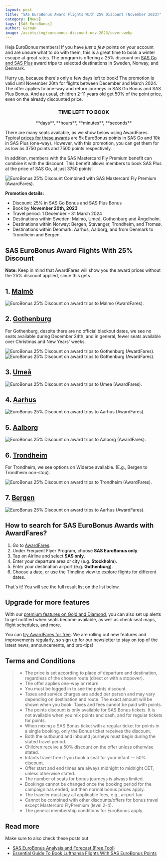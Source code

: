 ```yaml
---
layout: post
title: "SAS EuroBonus Award Flights With 25% Discount (November 2023)"
category: [News]
tags: [SAS EuroBonus]
author: Germán
image: /assets/img/eurobonus-discount-nov-2023/cover.webp
---
```


Heja EuroBonus members! If you have *just a few* points on your account and are unsure what to do with them, this is a great time to book a winter escape at great rates. The program is offering a 25% discount on [SAS Go and SAS Plus](https://flysas.com/) award trips to selected destinations in Sweden, Norway, and Denmark.

Hurry up, because there's only a few days left to book! The promotion is valid until November 20th for flights between December and March 2024. The offer applies to one-way and return journeys in SAS Go Bonus and SAS Plus Bonus. And as usual, children 2-11 years old get 50% of the point price, even on the already discounted price.

<div class="countdown-container">
    <h3>TIME LEFT TO BOOK</h3>
    <div id="timer">
        <span id="days"></span> **days**,
        <span id="hours"></span> **hours**,
        <span id="minutes"></span> **minutes**,
        <span id="seconds"></span> **seconds**
    </div>
</div>

There are many seats available, as we show below using AwardFares. Typical [prices for these awards](https://www.flysas.com/en/eurobonus/points/fly-with-points/point-chart/) are 5k EuroBonus points in SAS Go and 10k in SAS Plus (one-way). However, with this promotion, you can get them for as low as 3750 points and 7500 points respectively.

In addition, members with the SAS Mastercard Fly Premium benefit can combine it with the discount. This benefit allows members to book SAS Plus at the price of SAS Go, at just 3750 points!

<img src="../assets/img/eurobonus-discount-nov-2023/sas-discount-fly-premium.webp" alt="EuroBonus 25% Discount Combined with SAS Mastercard Fly Premium (AwardFares)." class="noborder"/>

**Promotion details:**

* Discount: 25% in SAS Go Bonus and SAS Plus Bonus
* Book by **November 20th, 2023**
* Travel period: 1 December – 31 March 2024
* Destinations within Sweden: Malmö, Umeå, Gothenburg and Ängelholm.
* Destinations within Norway: Bergen, Stavanger, Trondheim, and Tromsø.
* Destinations within Denmark: Aarhus, Aalborg, and from Denmark to Trondheim and Bergen.

## SAS EuroBonus Award Flights With 25% Discount

**Note:** Keep in mind that AwardFares will show you the award prices without the 25% discount applied, since this gets 

## 1. [Malmö](https://awardfares.com/search?.MMX.;z:sas)

<img src="../assets/img/eurobonus-discount-nov-2023/malmo.webp" alt="EuroBonus 25% Discount on award trips to Malmo (AwardFares)." class="noborder"/>

## 2. [Gothenburg](https://awardfares.com/search?.GOT.;z:sas)

For Gothenburg, despite there are no official blackout dates, we see no seats available during December 24th, and in general, fewer seats available over Christmas and New Years' weeks.

<img src="../assets/img/eurobonus-discount-nov-2023/got-timeline.webp" alt="EuroBonus 25% Discount on award trips to Gothenburg (AwardFares)." class="noborder"/>

<img src="../assets/img/eurobonus-discount-nov-2023/got.webp" alt="EuroBonus 25% Discount on award trips to Gothenburg (AwardFares)." class="noborder"/>

## 3. [Umeå](https://awardfares.com/search?.UME.;z:sas)

<img src="../assets/img/eurobonus-discount-nov-2023/umea.webp" alt="EuroBonus 25% Discount on award trips to Umea (AwardFares)." class="noborder"/>

## 4. [Aarhus](https://awardfares.com/search?.AAR.;z:sas)

<img src="../assets/img/eurobonus-discount-nov-2023/aarhus.webp" alt="EuroBonus 25% Discount on award trips to Aarhus (AwardFares)." class="noborder"/>

## 5. [Aalborg](https://awardfares.com/search?.AAL.;z:sas)

<img src="../assets/img/eurobonus-discount-nov-2023/aalborg.webp" alt="EuroBonus 25% Discount on award trips to Aalborg (AwardFares)." class="noborder"/>

## 6. [Trondheim](https://awardfares.com/search?.MMX.;z:sas)

For Trondheim, we see options on Wideroe available. (E.g., Bergen to Trondheim non-stop).

<img src="../assets/img/eurobonus-discount-nov-2023/trondheim.webp" alt="EuroBonus 25% Discount on award trips to Trondheim (AwardFares)." class="noborder"/>

## 7. [Bergen](https://awardfares.com/search?.BGO.;z:sas)

<img src="../assets/img/eurobonus-discount-nov-2023/bergen.webp" alt="EuroBonus 25% Discount on award trips to Aarhus (AwardFares)." class="noborder"/>

## How to search for SAS EuroBonus Awards with AwardFares?

1. Go to [AwardFares](https://awardfares.com/signup).
2. Under Frequent Flyer Program, choose **SAS EuroBonus only**.
3. Tap on Airline and select **SAS only**.
4. Enter your departure area or city (e.g. **Stockholm**).
5. Enter your destination airport (e.g. **Gothenburg**).
6. Choose a date, or use the Timeline view to explore flights for different dates.

That's it! You will see the full result list on the list below.

## Upgrade for more features

With our [premium features on Gold and Diamond](https://awardfares.com/pricing), you can also set up alerts to get notified when seats become available, as well as check seat maps, flight schedules, and more.

You can [try AwardFares for free](https://awardfares.com/). We are rolling out new features and improvements regularly, so sign up for our newsletter to stay on top of the latest news, announcements, and pro-tips!

## Terms and Conditions

> * The price is set according to place of departure and destination, regardless of the chosen route (direct or with a stopover).
> * The offer applies one-way or return.
> * You must be logged in to see the points discount.
> * Taxes and service charges are added per person and may vary depending on destination and route. The exact amount will be shown when you book. Taxes and fees cannot be paid with points.
> * The points discount is only available for SAS Bonus tickets. It is not available when you mix points and cash, and for regular tickets for points.
> * When mixing a SAS Bonus ticket with a regular ticket for points in a single booking, only the Bonus ticket receives the discount.
> * Both the outbound and inbound journeys must begin during the stated travel period.
> * Children receive a 50% discount on the offer unless otherwise stated.
> * Infants travel free if you book a seat for your infant — 50% discount.
> * Offer start and end times are always midnight to midnight CET, unless otherwise stated.
> * The number of seats for bonus journeys is always limited.
> * Bookings cannot be changed once the booking period for the campaign has ended, but then normal bonus prices apply.
> * The traveler must pay all applicable fees, e.g., airport tax.
> * Cannot be combined with other discounts/offers for bonus travel except Mastercard FlyPremium (level 2-4).
> * The general membership conditions for EuroBonus apply.

## Read more

Make sure to also check these posts out

* [SAS EuroBonus Analysis and Forecast (Free Tool)](https://blog.awardfares.com/eurobonus-analysis-and-forecast/)
* [Essential Guide To Book Lufthansa Flights With SAS EuroBonus Points](https://blog.awardfares.com/lufthansa-with-eurobonus-guide/)

<style>
    .countdown-container {
        text-align: center;
    }
</style>

<script>
    function countdown() {
        var now = new Date();
        var eventDate = new Date(2023, 10, 20, 23, 59, 0); // Note: JavaScript months are 0-based

        var currentTime = now.getTime();
        var eventTime = eventDate.getTime();

        var remainingTime = eventTime - currentTime;

        var seconds = Math.floor(remainingTime / 1000);
        var minutes = Math.floor(seconds / 60);
        var hours = Math.floor(minutes / 60);
        var days = Math.floor(hours / 24);

        hours %= 24;
        minutes %= 60;
        seconds %= 60;

        hours = (hours < 10) ? "0" + hours : hours;
        minutes = (minutes < 10) ? "0" + minutes : minutes;
        seconds = (seconds < 10) ? "0" + seconds : seconds;

        document.getElementById("days").textContent = days;
        document.getElementById("hours").textContent = hours;
        document.getElementById("minutes").textContent = minutes;
        document.getElementById("seconds").textContent = seconds;

        if (remainingTime < 0) {
            clearInterval(interval);
            document.getElementById("timer").innerHTML = "0";
        }
    }

    var interval = setInterval(countdown, 1000);
</script>